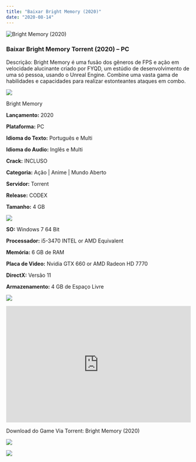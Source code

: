 ```yaml
---
title: "Baixar Bright Memory (2020)"
date: "2020-08-14"
---
```


![Bright Memory (2020)](https://1.bp.blogspot.com/-vCTc1dThHrw/XyXUcTyBmJI/AAAAAAAABKk/rcS4RtM9qAQEYl9l5K3zQlbK1iDQkiy4QCNcBGAsYHQ/s320/poster.jpg "Bright Memory (2020)")

### Baixar Bright Memory Torrent (2020) – PC

Descrição: Bright Memory é uma fusão dos gêneros de FPS e ação em velocidade alucinante criado por FYQD, um estúdio de desenvolvimento de uma só pessoa, usando o Unreal Engine. Combine uma vasta gama de habilidades e capacidades para realizar estonteantes ataques em combo.

![](https://1.bp.blogspot.com/-XIAoZor_ewQ/Xt6k8H1cWZI/AAAAAAAAAi0/oGRR_ah4Rf449lfQQZDiX_22jAu7LLnJACPcBGAYYCw/s400/Bot{4608eb41b51a711b0b999304a189c296d691bb56043e613118fd17737bb26b97}25C3{4608eb41b51a711b0b999304a189c296d691bb56043e613118fd17737bb26b97}25A3o{4608eb41b51a711b0b999304a189c296d691bb56043e613118fd17737bb26b97}2Bde{4608eb41b51a711b0b999304a189c296d691bb56043e613118fd17737bb26b97}2BInforma{4608eb41b51a711b0b999304a189c296d691bb56043e613118fd17737bb26b97}25C3{4608eb41b51a711b0b999304a189c296d691bb56043e613118fd17737bb26b97}25A7{4608eb41b51a711b0b999304a189c296d691bb56043e613118fd17737bb26b97}25C3{4608eb41b51a711b0b999304a189c296d691bb56043e613118fd17737bb26b97}25B5es.jpg)

Bright Memory

**Lançamento:** 2020

**Plataforma:** PC

**Idioma do Texto:** Português e Multi

**Idioma do Audio:** Inglês e Multi

**Crack:** INCLUSO

**Categoria:** Ação | Anime | Mundo Aberto

**Servidor:** Torrent

**Release:** CODEX

**Tamanho:** 4 GB

![](https://1.bp.blogspot.com/-h4INo_OBwls/Xt6lEEMpxNI/AAAAAAAAAi4/JjyyoRDYOagV83dzmOlHFitCwsklVMs6ACPcBGAYYCw/s400/Bot{4608eb41b51a711b0b999304a189c296d691bb56043e613118fd17737bb26b97}25C3{4608eb41b51a711b0b999304a189c296d691bb56043e613118fd17737bb26b97}25A3o{4608eb41b51a711b0b999304a189c296d691bb56043e613118fd17737bb26b97}2Bde{4608eb41b51a711b0b999304a189c296d691bb56043e613118fd17737bb26b97}2BRequisitos.jpg)

**SO:** Windows 7 64 Bit

**Processador:** i5-3470 INTEL or AMD Equivalent

**Memória:** 6 GB de RAM

**Placa de Video:** Nvidia GTX 660 or AMD Radeon HD 7770

**DirectX:** Versão 11

**Armazenamento:** 4 GB de Espaço Livre

![](https://1.bp.blogspot.com/-rcYyVsnA81c/Xt6lZMZ2XiI/AAAAAAAAAjA/1MF2KKFyKSoUtwrodSDJRdpQoMNmnHOhwCPcBGAYYCw/s400/Bot{4608eb41b51a711b0b999304a189c296d691bb56043e613118fd17737bb26b97}25C3{4608eb41b51a711b0b999304a189c296d691bb56043e613118fd17737bb26b97}25A3o{4608eb41b51a711b0b999304a189c296d691bb56043e613118fd17737bb26b97}2Bde{4608eb41b51a711b0b999304a189c296d691bb56043e613118fd17737bb26b97}2BTrailer.jpg)

<iframe allow="accelerometer; autoplay; encrypted-media; gyroscope; picture-in-picture" allowfullscreen frameborder="0" height="315" src="https://www.youtube.com/embed/PQiooLvBzbQ" width="500"></iframe>

Download do Game Via Torrent: Bright Memory (2020)

[![](https://1.bp.blogspot.com/-KEcbu5lXdM0/Xu5yX-HgHDI/AAAAAAAAAsY/bBJ6W14NqC4-Ny_0LiwqQPIkTbYzyURcACPcBGAYYCw/s200/CAPA3.jpg)](https://utorrentmegagames.blogspot.com/p/recomendado.html)

[![](https://1.bp.blogspot.com/-Rkir3Cy7E90/XthUbQKV_OI/AAAAAAAAAgU/q6xV1k8mreQnsOAbeImqH6Qi8ahsN2LpACPcBGAYYCw/s1600/Bot{4608eb41b51a711b0b999304a189c296d691bb56043e613118fd17737bb26b97}25C3{4608eb41b51a711b0b999304a189c296d691bb56043e613118fd17737bb26b97}25A3o{4608eb41b51a711b0b999304a189c296d691bb56043e613118fd17737bb26b97}2Bde{4608eb41b51a711b0b999304a189c296d691bb56043e613118fd17737bb26b97}2BDownload.jpg)](044552e1f65f8e83a3a5843d3cc8480ef3551caa&dn=Bright.Memory-CODEX&tr=http{4608eb41b51a711b0b999304a189c296d691bb56043e613118fd17737bb26b97}3A{4608eb41b51a711b0b999304a189c296d691bb56043e613118fd17737bb26b97}2F{4608eb41b51a711b0b999304a189c296d691bb56043e613118fd17737bb26b97}2Ftracker.trackerfix.com{4608eb41b51a711b0b999304a189c296d691bb56043e613118fd17737bb26b97}3A80{4608eb41b51a711b0b999304a189c296d691bb56043e613118fd17737bb26b97}2Fannounce&tr=udp{4608eb41b51a711b0b999304a189c296d691bb56043e613118fd17737bb26b97}3A{4608eb41b51a711b0b999304a189c296d691bb56043e613118fd17737bb26b97}2F{4608eb41b51a711b0b999304a189c296d691bb56043e613118fd17737bb26b97}2F9.rarbg.me{4608eb41b51a711b0b999304a189c296d691bb56043e613118fd17737bb26b97}3A2810&tr=udp{4608eb41b51a711b0b999304a189c296d691bb56043e613118fd17737bb26b97}3A{4608eb41b51a711b0b999304a189c296d691bb56043e613118fd17737bb26b97}2F{4608eb41b51a711b0b999304a189c296d691bb56043e613118fd17737bb26b97}2F9.rarbg.to{4608eb41b51a711b0b999304a189c296d691bb56043e613118fd17737bb26b97}3A2920)
